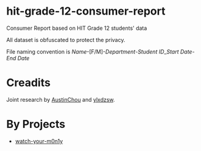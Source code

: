 # hit-grade-12-consumer-report
Consumer Report based on HIT Grade 12 students' data

All dataset is obfuscated to protect the privacy.

File naming convention is *Name*-[F/M]-*Department*-*Student ID*_*Start Date*-*End Date*

# Creadits

Joint research by [AustinChou](https://github.com/AustinChou) and [ylxdzsw](https://github.com/ylxdzsw).

# By Projects

- [watch-your-m0n1y](https://github.com/AustinChou/watch-your-m0n1y)